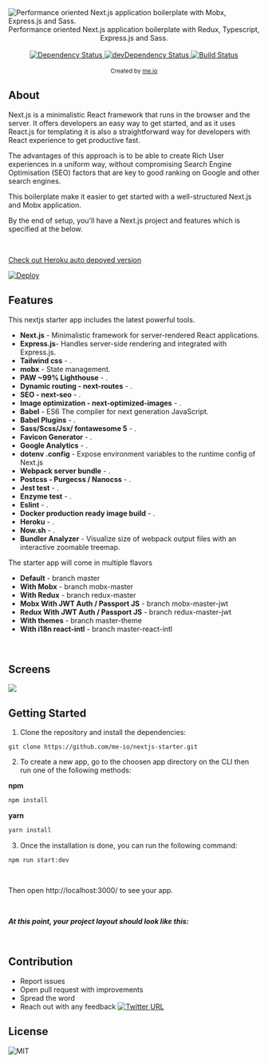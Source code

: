 
<img src="https://github.com/me-io/nextjs-starter/blob/master/banner.jpg" alt="Performance oriented Next.js application boilerplate with Mobx, Express.js and Sass." align="center" />

<br/>
<div align="center" >Performance oriented Next.js application boilerplate with Redux, Typescript, Express.js and Sass.</div>
<br/>

<div align="center">
  <!-- Dependency Status -->
  <a href="https://david-dm.org/flexdinesh/react-redux-boilerplate">
    <img src="https://david-dm.org/me-io/nextjs-starter.svg" alt="Dependency Status" />
  </a>
  <!-- devDependency Status -->
  <a href="https://david-dm.org/me-io/nextjs-starter#info=devDependencies"> 
    <img src="https://david-dm.org/me-io/nextjs-starter/dev-status.svg" alt="devDependency Status" />
  </a>
  <!-- Build Status -->
  <a href="https://travis-ci.org/me-io/nextjs-starter">
    <img src="https://travis-ci.org/me-io/nextjs-starter.svg?branch=master" alt="Build Status" />
  </a>
</div>

<br/>
<div align="center">
  <sub>Created by <a href="https://www.me.io">me.io</a></sub>
</div>

## About

Next.js is a minimalistic React framework that runs in the browser and the server. It offers developers an easy way to get started, and as it uses React.js for templating it is also a straightforward way for developers with React experience to get productive fast.

The advantages of this approach is to be able to create Rich User experiences in a uniform way, without compromising Search Engine Optimisation (SEO) factors that are key to good ranking on Google and other search engines. 

This boilerplate make it easier to get started with a well-structured Next.js and Mobx application.

By the end of setup, you'll have a Next.js project and features which is specified at the below.

<br/>

[Check out Heroku auto depoyed version](https://nextjs-starter-app.herokuapp.com/)

[![Deploy](https://www.herokucdn.com/deploy/button.svg)](https://heroku.com/deploy)

## Features

This nextjs starter app includes the latest powerful tools.

* **Next.js** - Minimalistic framework for server-rendered React applications.
* **Express.js**- Handles server-side rendering and integrated with Express.js.
* **Tailwind css** - .
* **mobx** - State management.
* **PAW ~99% Lighthouse** - .
* **Dynamic routing - next-routes** - .
* **SEO - next-seo** - .
* **Image optimization - next-optimized-images** - .
* **Babel** - ES6 The compiler for next generation JavaScript.
* **Babel Plugins** - . 
* **Sass/Scss/Jsx/ fontawesome 5** - .
* **Favicon Generator** - .
* **Google Analytics** - .
* **dotenv .config** - Expose environment variables to the runtime config of Next.js
* **Webpack server bundle** - .
* **Postcss - Purgecss / Nanocss** - .
* **Jest test** - .
* **Enzyme test** - .
* **Eslint** - .
* **Docker production ready image build** - .
* **Heroku** - .
* **Now.sh** - .
* **Bundler Analyzer** - Visualize size of webpack output files with an interactive zoomable treemap.

The starter app will come in multiple flavors
* **Default** - branch master
* **With Mobx** - branch mobx-master
* **With Redux** - branch redux-master
* **Mobx With JWT Auth / Passport JS** - branch mobx-master-jwt
* **Redux With JWT Auth / Passport JS** - branch redux-master-jwt
* **With themes** - branch master-theme
* **With i18n react-intl** - branch master-react-intl


<br/>

## Screens

<img src="https://i.ibb.co/Nxptv7v/WEBSTIE-TITLE-WEBSITE-COM.jpg" />

## Getting Started


1. Clone the repository and install the dependencies:

```
git clone https://github.com/me-io/nextjs-starter.git
```


2. To create a new app, go to the choosen app directory on the CLI then run one of the following methods:

**npm**

```sh
npm install
```
**yarn**

```sh
yarn install
```

3. Once the installation is done, you can run the following command:

 ```
 npm run start:dev
 ```
 <br/>

Then open http://localhost:3000/ to see your app.

<br/>

 ***At this point, your project layout should look like this:***
 
 <br/>


## Contribution

- Report issues
- Open pull request with improvements
- Spread the word
- Reach out with any feedback [![Twitter URL](https://img.shields.io/twitter/url/https/twitter.com/meabed.svg?style=social&label=Follow%20%40meabed)](https://twitter.com/meabed)

## License

<img src="https://img.shields.io/badge/license-GNU-brightgreen.svg?style=flat-square" alt="MIT">
